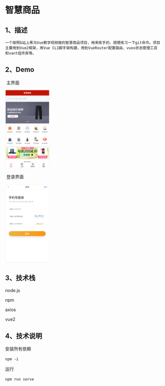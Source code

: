 # 智慧商品

## 1、描述

 	一个按照b站上黑马Vue教学视频做的智慧商品项目，用来练手的，顺便练习一下git命令。项目主要用到Vue2框架，用Vue CLI脚手架构建，用到VueRouter配置路由、vuex状态管理工具和vant组件库等。

## 2、Demo 

​	主界面

<img src="./introduce/home.png" alt="image-20231018212356411" style="zoom:25%;" />



​	登录界面

<img src="./introduce/login.png" alt="image-20231018212544914" style="zoom:25%;" />

## 3、技术栈

node.js

npm

axios

vue2

## 4、技术说明

安装所有依赖

`npm -i`

运行

`npm run serve`

